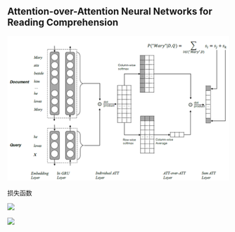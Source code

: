 ## Attention-over-Attention Neural Networks for Reading Comprehension

![iamge](AoverA.png)

损失函数

![](http://latex.codecogs.com/gif.latex?P(w|D,Q)=\sum_{i\in{I(w,D)}}{s_{i}})

![](http://latex.codecogs.com/gif.latex?L=\sum_{i}{log(p(x))})
